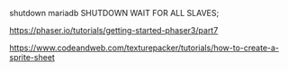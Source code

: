 shutdown mariadb
SHUTDOWN WAIT FOR ALL SLAVES;


https://phaser.io/tutorials/getting-started-phaser3/part7

https://www.codeandweb.com/texturepacker/tutorials/how-to-create-a-sprite-sheet
